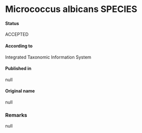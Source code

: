 # Micrococcus albicans SPECIES

#### Status
ACCEPTED

#### According to
Integrated Taxonomic Information System

#### Published in
null

#### Original name
null

### Remarks
null